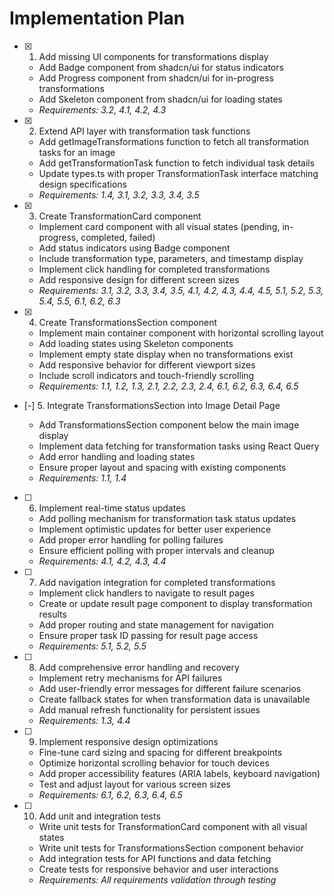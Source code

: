 # Implementation Plan

- [x] 1. Add missing UI components for transformations display

  - Add Badge component from shadcn/ui for status indicators
  - Add Progress component from shadcn/ui for in-progress transformations
  - Add Skeleton component from shadcn/ui for loading states
  - _Requirements: 3.2, 4.1, 4.2, 4.3_

- [x] 2. Extend API layer with transformation task functions

  - Add getImageTransformations function to fetch all transformation tasks for an image
  - Add getTransformationTask function to fetch individual task details
  - Update types.ts with proper TransformationTask interface matching design specifications
  - _Requirements: 1.4, 3.1, 3.2, 3.3, 3.4, 3.5_

- [x] 3. Create TransformationCard component

  - Implement card component with all visual states (pending, in-progress, completed, failed)
  - Add status indicators using Badge component
  - Include transformation type, parameters, and timestamp display
  - Implement click handling for completed transformations
  - Add responsive design for different screen sizes
  - _Requirements: 3.1, 3.2, 3.3, 3.4, 3.5, 4.1, 4.2, 4.3, 4.4, 4.5, 5.1, 5.2, 5.3, 5.4, 5.5, 6.1, 6.2, 6.3_

- [x] 4. Create TransformationsSection component

  - Implement main container component with horizontal scrolling layout
  - Add loading states using Skeleton components
  - Implement empty state display when no transformations exist
  - Add responsive behavior for different viewport sizes
  - Include scroll indicators and touch-friendly scrolling
  - _Requirements: 1.1, 1.2, 1.3, 2.1, 2.2, 2.3, 2.4, 6.1, 6.2, 6.3, 6.4, 6.5_

- [-] 5. Integrate TransformationsSection into Image Detail Page

  - Add TransformationsSection component below the main image display
  - Implement data fetching for transformation tasks using React Query
  - Add error handling and loading states
  - Ensure proper layout and spacing with existing components
  - _Requirements: 1.1, 1.4_

- [ ] 6. Implement real-time status updates

  - Add polling mechanism for transformation task status updates
  - Implement optimistic updates for better user experience
  - Add proper error handling for polling failures
  - Ensure efficient polling with proper intervals and cleanup
  - _Requirements: 4.1, 4.2, 4.3, 4.4_

- [ ] 7. Add navigation integration for completed transformations

  - Implement click handlers to navigate to result pages
  - Create or update result page component to display transformation results
  - Add proper routing and state management for navigation
  - Ensure proper task ID passing for result page access
  - _Requirements: 5.1, 5.2, 5.5_

- [ ] 8. Add comprehensive error handling and recovery

  - Implement retry mechanisms for API failures
  - Add user-friendly error messages for different failure scenarios
  - Create fallback states for when transformation data is unavailable
  - Add manual refresh functionality for persistent issues
  - _Requirements: 1.3, 4.4_

- [ ] 9. Implement responsive design optimizations

  - Fine-tune card sizing and spacing for different breakpoints
  - Optimize horizontal scrolling behavior for touch devices
  - Add proper accessibility features (ARIA labels, keyboard navigation)
  - Test and adjust layout for various screen sizes
  - _Requirements: 6.1, 6.2, 6.3, 6.4, 6.5_

- [ ] 10. Add unit and integration tests
  - Write unit tests for TransformationCard component with all visual states
  - Write unit tests for TransformationsSection component behavior
  - Add integration tests for API functions and data fetching
  - Create tests for responsive behavior and user interactions
  - _Requirements: All requirements validation through testing_
